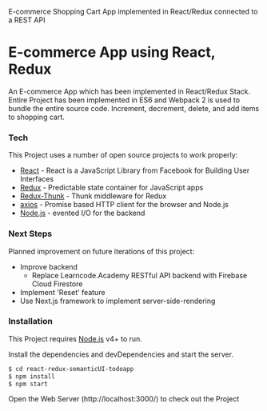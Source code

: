 E-commerce Shopping Cart App implemented in React/Redux connected to a REST API

# E-commerce App using React, Redux

An E-commerce App which has been implemented in React/Redux Stack. Entire Project has been implemented in ES6 and Webpack 2 is used to bundle the entire source code. Increment, decrement, delete, and add items to shopping cart.

### Tech

This Project uses a number of open source projects to work properly:

- [React] - React is a JavaScript Library from Facebook for Building User Interfaces
- [Redux] - Predictable state container for JavaScript apps
- [Redux-Thunk] - Thunk middleware for Redux
- [axios] - Promise based HTTP client for the browser and Node.js
- [Node.js] - evented I/O for the backend

### Next Steps

Planned improvement on future iterations of this project:

- Improve backend
  - Replace Learncode.Academy RESTful API backend with Firebase Cloud Firestore
- Implement 'Reset' feature
- Use Next.js framework to implement server-side-rendering

### Installation

This Project requires [Node.js](https://nodejs.org/) v4+ to run.

Install the dependencies and devDependencies and start the server.

```sh
$ cd react-redux-semanticUI-todoapp
$ npm install
$ npm start
```

Open the Web Server (http://localhost:3000/) to check out the Project

[react]: https://facebook.github.io/react/
[redux]: https://github.com/reactjs/redux
[node.js]: http://nodejs.org
[semantic ui react]: https://react.semantic-ui.com/
[redux-form]: https://github.com/erikras/redux-form/
[redux-thunk]: https://github.com/gaearon/redux-thunk
[axios]: https://github.com/mzabriskie/axios

